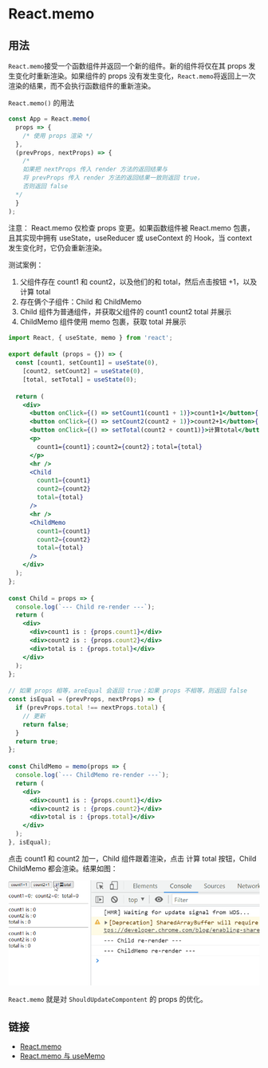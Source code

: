 # React.memo

## 用法

`React.memo`接受一个函数组件并返回一个新的组件。新的组件将仅在其 props 发生变化时重新渲染。如果组件的 props 没有发生变化，`React.memo`将返回上一次渲染的结果，而不会执行函数组件的重新渲染。

`React.memo()` 的用法

```js
const App = React.memo(
  props => {
    /* 使用 props 渲染 */
  },
  (prevProps, nextProps) => {
    /*
    如果把 nextProps 传入 render 方法的返回结果与
    将 prevProps 传入 render 方法的返回结果一致则返回 true，
    否则返回 false
  */
  }
);
```

注意： React.memo 仅检查 props 变更。如果函数组件被 React.memo 包裹，且其实现中拥有 useState，useReducer 或 useContext 的 Hook，当 context 发生变化时，它仍会重新渲染。

测试案例：

1. 父组件存在 count1 和 count2，以及他们的和 total，然后点击按钮 +1，以及计算 total
2. 存在俩个子组件：Child 和 ChildMemo
3. Child 组件为普通组件，并获取父组件的 count1 count2 total 并展示
4. ChildMemo 组件使用 memo 包裹，获取 total 并展示

```jsx
import React, { useState, memo } from 'react';

export default (props = {}) => {
  const [count1, setCount1] = useState(0),
    [count2, setCount2] = useState(0),
    [total, setTotal] = useState(0);

  return (
    <div>
      <button onClick={() => setCount1(count1 + 1)}>count1+1</button>{' '}
      <button onClick={() => setCount2(count2 + 1)}>count2+1</button>{' '}
      <button onClick={() => setTotal(count2 + count1)}>计算total</button>
      <p>
        count1={count1}；count2={count2}；total={total}
      </p>
      <hr />
      <Child
        count1={count1}
        count2={count2}
        total={total}
      />
      <hr />
      <ChildMemo
        count1={count1}
        count2={count2}
        total={total}
      />
    </div>
  );
};

const Child = props => {
  console.log(`--- Child re-render ---`);
  return (
    <div>
      <div>count1 is : {props.count1}</div>
      <div>count2 is : {props.count2}</div>
      <div>total is : {props.total}</div>
    </div>
  );
};

// 如果 props 相等，areEqual 会返回 true；如果 props 不相等，则返回 false
const isEqual = (prevProps, nextProps) => {
  if (prevProps.total !== nextProps.total) {
    // 更新
    return false;
  }
  return true;
};

const ChildMemo = memo(props => {
  console.log(`--- ChildMemo re-render ---`);
  return (
    <div>
      <div>count1 is : {props.count1}</div>
      <div>count2 is : {props.count2}</div>
      <div>total is : {props.total}</div>
    </div>
  );
}, isEqual);
```

点击 count1 和 count2 加一，Child 组件跟着渲染，点击 计算 total 按钮，Child ChildMemo 都会渲染。结果如图：

![memo](assets/memo.gif)

`React.memo` 就是对 `ShouldUpdateCompontent` 的 props 的优化。

## 链接

- [React.memo](https://zh-hans.reactjs.org/docs/react-api.html#reactmemo)
- [React.memo 与 useMemo](https://zhuanlan.zhihu.com/p/105940433)
